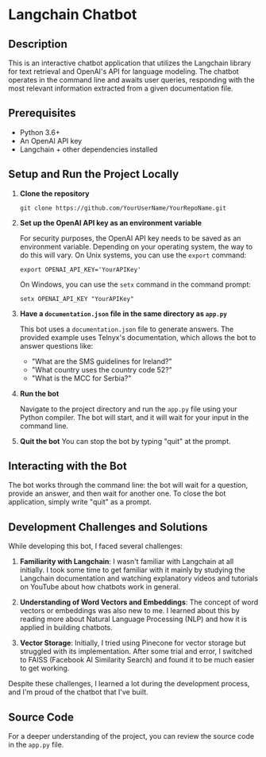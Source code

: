 # Langchain Chatbot

## Description
This is an interactive chatbot application that utilizes the Langchain library for text retrieval and OpenAI's API for language modeling. The chatbot operates in the command line and awaits user queries, responding with the most relevant information extracted from a given documentation file. 

## Prerequisites
- Python 3.6+
- An OpenAI API key
- Langchain + other dependencies installed

## Setup and Run the Project Locally
1. **Clone the repository** 
    ```
    git clone https://github.com/YourUserName/YourRepoName.git
    ```
2. **Set up the OpenAI API key as an environment variable**
   
   For security purposes, the OpenAI API key needs to be saved as an environment variable. Depending on your operating system, the way to do this will vary. On Unix systems, you can use the `export` command:
    ```
    export OPENAI_API_KEY='YourAPIKey'
    ```
   On Windows, you can use the `setx` command in the command prompt:
    ```
    setx OPENAI_API_KEY "YourAPIKey"
    ```
    
3. **Have a `documentation.json` file in the same directory as `app.py`**
    
    This bot uses a `documentation.json` file to generate answers. The provided example uses Telnyx's documentation, which allows the bot to answer questions like:
    - "What are the SMS guidelines for Ireland?"
    - "What country uses the country code 52?"
    - "What is the MCC for Serbia?"

4. **Run the bot**
   
   Navigate to the project directory and run the `app.py` file using your Python compiler. The bot will start, and it will wait for your input in the command line.

5. **Quit the bot**
    You can stop the bot by typing "quit" at the prompt.

## Interacting with the Bot
The bot works through the command line: the bot will wait for a question, provide an answer, and then wait for another one. To close the bot application, simply write "quit" as a prompt.

## Development Challenges and Solutions

While developing this bot, I faced several challenges:

1. **Familiarity with Langchain**: I wasn't familiar with Langchain at all initially. I took some time to get familiar with it mainly by studying the Langchain documentation and watching explanatory videos and tutorials on YouTube about how chatbots work in general.

2. **Understanding of Word Vectors and Embeddings**: The concept of word vectors or embeddings was also new to me. I learned about this by reading more about Natural Language Processing (NLP) and how it is applied in building chatbots.

3. **Vector Storage**: Initially, I tried using Pinecone for vector storage but struggled with its implementation. After some trial and error, I switched to FAISS (Facebook AI Similarity Search) and found it to be much easier to get working. 

Despite these challenges, I learned a lot during the development process, and I'm proud of the chatbot that I've built.

## Source Code
For a deeper understanding of the project, you can review the source code in the `app.py` file.
